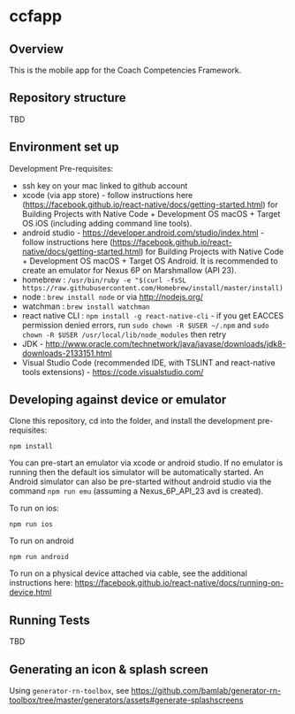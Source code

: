 # ccfapp

## Overview

This is the mobile app for the Coach Competencies Framework.

## Repository structure

TBD

## Environment set up

Development Pre-requisites:
- ssh key on your mac linked to github account
- xcode (via app store) - follow instructions here (https://facebook.github.io/react-native/docs/getting-started.html) for Building Projects with Native Code + Development OS macOS + Target OS iOS (including adding command line tools). 
- android studio - https://developer.android.com/studio/index.html - follow instructions here (https://facebook.github.io/react-native/docs/getting-started.html) for Building Projects with Native Code + Development OS macOS + Target OS Android. It is recommended to create an emulator for Nexus 6P on Marshmallow (API 23).
- homebrew : `/usr/bin/ruby -e "$(curl -fsSL https://raw.githubusercontent.com/Homebrew/install/master/install)`
- node : `brew install node` or via http://nodejs.org/
- watchman : `brew install watchman`
- react native CLI : `npm install -g react-native-cli` - if you get EACCES permission denied errors, run `sudo chown -R $USER ~/.npm` and `sudo chown -R $USER /usr/local/lib/node_modules` then retry
- JDK - http://www.oracle.com/technetwork/java/javase/downloads/jdk8-downloads-2133151.html
- Visual Studio Code (recommended IDE, with TSLINT and react-native tools extensions) - https://code.visualstudio.com/

## Developing against device or emulator

Clone this repository, cd into the folder, and install the development pre-requisites:

`npm install`
  
You can pre-start an emulator via xcode or android studio. If no emulator is running then the default ios simulator will be automatically started. An Android simulator can also be pre-started without android studio via the command `npm run emu` (assuming a Nexus_6P_API_23 avd is created).
  
To run on ios:

`npm run ios`

To run on android

`npm run android`

To run on a physical device attached via cable, see the additional instructions here: https://facebook.github.io/react-native/docs/running-on-device.html

## Running Tests

TBD

## Generating an icon & splash screen

Using `generator-rn-toolbox`, see https://github.com/bamlab/generator-rn-toolbox/tree/master/generators/assets#generate-splashscreens

